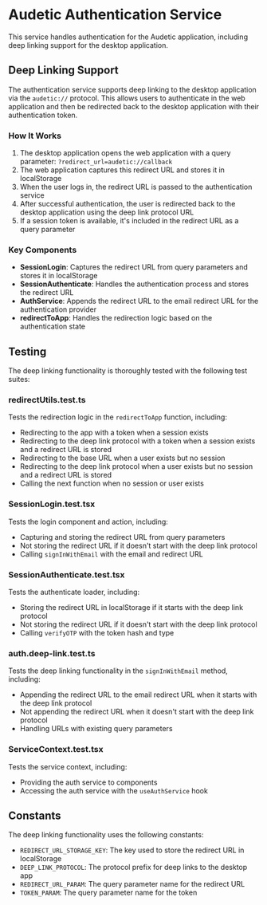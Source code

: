 # Audetic Authentication Service

This service handles authentication for the Audetic application, including deep linking support for the desktop application.

## Deep Linking Support

The authentication service supports deep linking to the desktop application via the `audetic://` protocol. This allows users to authenticate in the web application and then be redirected back to the desktop application with their authentication token.

### How It Works

1. The desktop application opens the web application with a query parameter: `?redirect_url=audetic://callback`
2. The web application captures this redirect URL and stores it in localStorage
3. When the user logs in, the redirect URL is passed to the authentication service
4. After successful authentication, the user is redirected back to the desktop application using the deep link protocol URL
5. If a session token is available, it's included in the redirect URL as a query parameter

### Key Components

- **SessionLogin**: Captures the redirect URL from query parameters and stores it in localStorage
- **SessionAuthenticate**: Handles the authentication process and stores the redirect URL
- **AuthService**: Appends the redirect URL to the email redirect URL for the authentication provider
- **redirectToApp**: Handles the redirection logic based on the authentication state

## Testing

The deep linking functionality is thoroughly tested with the following test suites:

### redirectUtils.test.ts

Tests the redirection logic in the `redirectToApp` function, including:

- Redirecting to the app with a token when a session exists
- Redirecting to the deep link protocol with a token when a session exists and a redirect URL is stored
- Redirecting to the base URL when a user exists but no session
- Redirecting to the deep link protocol when a user exists but no session and a redirect URL is stored
- Calling the next function when no session or user exists

### SessionLogin.test.tsx

Tests the login component and action, including:

- Capturing and storing the redirect URL from query parameters
- Not storing the redirect URL if it doesn't start with the deep link protocol
- Calling `signInWithEmail` with the email and redirect URL

### SessionAuthenticate.test.tsx

Tests the authenticate loader, including:

- Storing the redirect URL in localStorage if it starts with the deep link protocol
- Not storing the redirect URL if it doesn't start with the deep link protocol
- Calling `verifyOTP` with the token hash and type

### auth.deep-link.test.ts

Tests the deep linking functionality in the `signInWithEmail` method, including:

- Appending the redirect URL to the email redirect URL when it starts with the deep link protocol
- Not appending the redirect URL when it doesn't start with the deep link protocol
- Handling URLs with existing query parameters

### ServiceContext.test.tsx

Tests the service context, including:

- Providing the auth service to components
- Accessing the auth service with the `useAuthService` hook

## Constants

The deep linking functionality uses the following constants:

- `REDIRECT_URL_STORAGE_KEY`: The key used to store the redirect URL in localStorage
- `DEEP_LINK_PROTOCOL`: The protocol prefix for deep links to the desktop app
- `REDIRECT_URL_PARAM`: The query parameter name for the redirect URL
- `TOKEN_PARAM`: The query parameter name for the token
